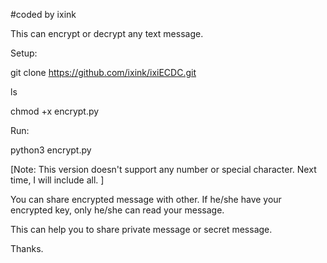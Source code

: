 #coded by ixink

This can encrypt or decrypt any text message. 


Setup: 

git clone https://github.com/ixink/ixiECDC.git

ls

chmod +x encrypt.py

Run:

python3 encrypt.py

[Note: This version doesn't support any number or special character. Next time, I will include all. ]

You can share encrypted message with other. If he/she have your encrypted key, only he/she can read your message.

This can help you to share private message or secret message.

Thanks.
